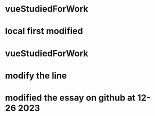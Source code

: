# vueStudiedForWork

# local first modified

# vueStudiedForWork
# modify the line

# modified the essay on github at 12-26 2023 
